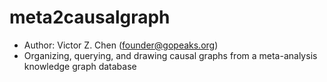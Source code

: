 # meta2causalgraph
- Author: Victor Z. Chen (founder@gopeaks.org)
- Organizing, querying, and drawing causal graphs from a meta-analysis knowledge graph database
